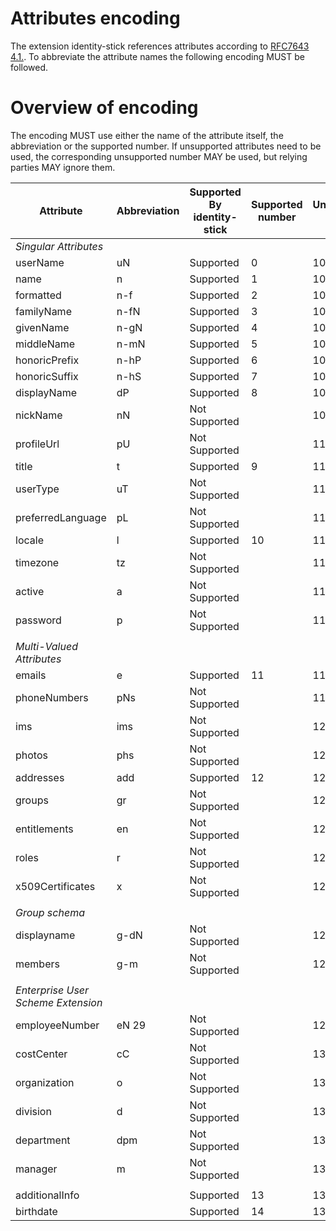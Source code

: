 # Attributes encoding
The extension identity-stick references attributes according to [RFC7643 4.1.](https://tools.ietf.org/html/rfc7643#section-4.1.1). To abbreviate the attribute names the following encoding MUST be followed.

# Overview of encoding
The encoding MUST use either the name of the attribute itself, the abbreviation or the supported number. If unsupported attributes need to be used, the corresponding unsupported number MAY be used, but relying parties MAY ignore them.

| **Attribute**                      | **Abbreviation** | **Supported By identity-stick** | **Supported number** | **Unsupported number** |
|------------------------------------|------------------|---------------------------------|----------------------|------------------------|
| *Singular Attributes*              |                  |                                 |                      |                        |
| userName                           | uN               | Supported                       | 0                    | 100                    |
| name                               | n                | Supported                       | 1                    | 101                    |
| formatted                          | n-f              | Supported                       | 2                    | 102                    |
| familyName                         | n-fN             | Supported                       | 3                    | 103                    |
| givenName                          | n-gN             | Supported                       | 4                    | 104                    |
| middleName                         | n-mN             | Supported                       | 5                    | 105                    |
| honoricPrefix                      | n-hP             | Supported                       | 6                    | 106                    |
| honoricSuffix                      | n-hS             | Supported                       | 7                    | 107                    |
| displayName                        | dP               | Supported                       | 8                    | 108                    |
| nickName                           | nN               | Not Supported                   |                      | 109                    |
| profileUrl                         | pU               | Not Supported                   |                      | 110                    |
| title                              | t                | Supported                       | 9                    | 111                    |
| userType                           | uT               | Not Supported                   |                      | 112                    |
| preferredLanguage                  | pL               | Not Supported                   |                      | 113                    |
| locale                             | l                | Supported                       | 10                   | 114                    |
| timezone                           | tz               | Not Supported                   |                      | 115                    |
| active                             | a                | Not Supported                   |                      | 116                    |
| password                           | p                | Not Supported                   |                      | 117                    |
|                                    |                  |                                 |                      |                        |
| *Multi-Valued Attributes*          |                  |                                 |                      |                        |
| emails                             | e                | Supported                       | 11                   | 118                    |
| phoneNumbers                       | pNs              | Not Supported                   |                      | 119                    |
| ims                                | ims              | Not Supported                   |                      | 120                    |
| photos                             | phs              | Not Supported                   |                      | 121                    |
| addresses                          | add              | Supported                       | 12                   | 122                    |
| groups                             | gr               | Not Supported                   |                      | 123                    |
| entitlements                       | en               | Not Supported                   |                      | 124                    |
| roles                              | r                | Not Supported                   |                      | 125                    |
| x509Certificates                   | x                | Not Supported                   |                      | 126                    |
|                                    |                  |                                 |                      |                        |
| *Group schema*                     |                  |                                 |                      |                        |
| displayname                        | g-dN             | Not Supported                   |                      | 127                    |
| members                            | g-m              | Not Supported                   |                      | 128                    |
|                                    |                  |                                 |                      |                        |
| *Enterprise User Scheme Extension* |                  |                                 |                      |                        |
| employeeNumber                     | eN 29            | Not Supported                   |                      | 129                    |
| costCenter                         | cC               | Not Supported                   |                      | 130                    |
| organization                       | o                | Not Supported                   |                      | 131                    |
| division                           | d                | Not Supported                   |                      | 132                    |
| department                         | dpm              | Not Supported                   |                      | 133                    |
| manager                            | m                | Not Supported                   |                      | 134                    |
|                                    |                  |                                 |                      |                        |
| additionalInfo                     |                  | Supported                       | 13                   | 135                    |
| birthdate                          |                  | Supported                       | 14                   | 136                    |